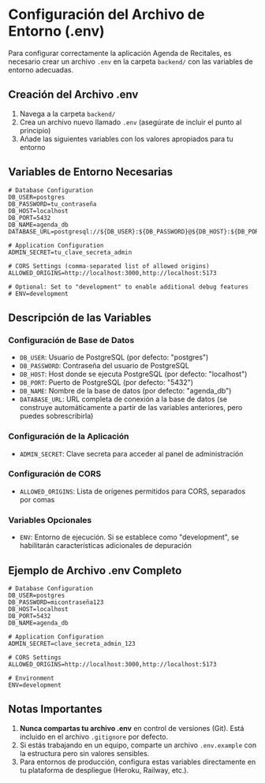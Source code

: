 # Configuración del Archivo de Entorno (.env)

Para configurar correctamente la aplicación Agenda de Recitales, es necesario crear un archivo `.env` en la carpeta `backend/` con las variables de entorno adecuadas.

## Creación del Archivo .env

1. Navega a la carpeta `backend/`
2. Crea un archivo nuevo llamado `.env` (asegúrate de incluir el punto al principio)
3. Añade las siguientes variables con los valores apropiados para tu entorno

## Variables de Entorno Necesarias

```
# Database Configuration
DB_USER=postgres
DB_PASSWORD=tu_contraseña
DB_HOST=localhost
DB_PORT=5432
DB_NAME=agenda_db
DATABASE_URL=postgresql://${DB_USER}:${DB_PASSWORD}@${DB_HOST}:${DB_PORT}/${DB_NAME}

# Application Configuration
ADMIN_SECRET=tu_clave_secreta_admin

# CORS Settings (comma-separated list of allowed origins)
ALLOWED_ORIGINS=http://localhost:3000,http://localhost:5173

# Optional: Set to "development" to enable additional debug features
# ENV=development
```

## Descripción de las Variables

### Configuración de Base de Datos
- `DB_USER`: Usuario de PostgreSQL (por defecto: "postgres")
- `DB_PASSWORD`: Contraseña del usuario de PostgreSQL
- `DB_HOST`: Host donde se ejecuta PostgreSQL (por defecto: "localhost")
- `DB_PORT`: Puerto de PostgreSQL (por defecto: "5432")
- `DB_NAME`: Nombre de la base de datos (por defecto: "agenda_db")
- `DATABASE_URL`: URL completa de conexión a la base de datos (se construye automáticamente a partir de las variables anteriores, pero puedes sobrescribirla)

### Configuración de la Aplicación
- `ADMIN_SECRET`: Clave secreta para acceder al panel de administración

### Configuración de CORS
- `ALLOWED_ORIGINS`: Lista de orígenes permitidos para CORS, separados por comas

### Variables Opcionales
- `ENV`: Entorno de ejecución. Si se establece como "development", se habilitarán características adicionales de depuración

## Ejemplo de Archivo .env Completo

```
# Database Configuration
DB_USER=postgres
DB_PASSWORD=micontraseña123
DB_HOST=localhost
DB_PORT=5432
DB_NAME=agenda_db

# Application Configuration
ADMIN_SECRET=clave_secreta_admin_123

# CORS Settings
ALLOWED_ORIGINS=http://localhost:3000,http://localhost:5173

# Environment
ENV=development
```

## Notas Importantes

1. **Nunca compartas tu archivo .env** en control de versiones (Git). Está incluido en el archivo `.gitignore` por defecto.
2. Si estás trabajando en un equipo, comparte un archivo `.env.example` con la estructura pero sin valores sensibles.
3. Para entornos de producción, configura estas variables directamente en tu plataforma de despliegue (Heroku, Railway, etc.). 